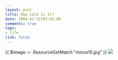 ```yaml
--- 
layout: post
title: How Cold Is It?
date: 2004-01-31T03:02:00
comments: true
tags:
- life
link: false
---
```

<p class="image">{{ $image := .ResourceGetMatch "minus10.jpg" }}
<img src="{{ $image.RelPermalink }}" >
